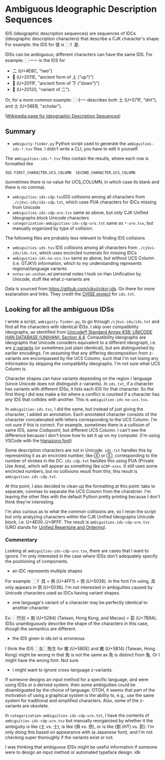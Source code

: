 
# Ambiguous Ideographic Description Sequences

IDS (ideographic description sequences) are sequences of IDCs (ideographic description characters) that describe a CJK character's shape. 
For example: the IDS for 偍 is ⿰亻是. 

IDSs can be ambiguous; different characters can have the same IDS. 
For example: ⿱一一 is the IDS for
- 二 (U+4E8C, 	"two")
- 𠄞 (U+2011E,	"ancient form of 上 ("up")")
- 𠄟 (U+2011F,	"ancient form of 下 ("down")")
- 𠄠 (U+20120,	"variant of 二"). 

Or, for a more common example: ⿱十一 describes both 土 (U+571F, "dirt"), and 士 (U+58EB, "scholar").

([Wikipedia page for Ideographic Description Sequences](https://en.wikipedia.org/wiki/Chinese_character_description_languages#Ideographic_Description_Sequences))

## Summary

- `ambiguity-finder.py` Python script used to generate the `ambiguities-ids-*.tsv` files. I didn't write a CLI, you have to edit it yourself.

The `ambiguities-ids-*.tsv` files contain the results, where each row is formatted like
```
IDS	FIRST_CHARACTER,UCS_COLUMN	SECOND_CHARACTER,UCS_COLUMN
```
(sometimes there is no value for UCS_COLUMN, in which case its blank and there is no comma).

- `ambiguities-ids-cdp.tsv`IDS collisions among all characters from `./cjkvi-ids/ids-cdp.txt`, which uses PUA characters for IDCs missing from Unicode
- `ambiguities-ids-cdp-uro.tsv` same as above, but only CJK Unified Ideographs block Unicode characters
- `categorization-ambiguities-ids-cdp-uro.txt` same as `*-uro.tsv`, but manually organized by type of collision.

The following files are probably less relevant to finding IDS collisions

- `ambiguities-ids.tsv` IDS collisions among all characters from `./cjkvi-ids/ids.txt`, which uses encircled numerals for missing IDCs
- `ambiguities-ids-no-ucs.tsv` same as above, but without UCS Column (i.e. GTJKV) information, which to my understanding represents regional/language variants.
- `notes-on-unihan.md` personal notes I took on Han Unification by Unicode, stuff like what z-variants are

Data is sourced from https://github.com/cjkvi/cjkvi-ids. Go there for more explanation and links. They credit the [CHISE project](https://www.chise.org) for `ids.txt`.

## Looking for all the ambiguous IDSs

I wrote a script, `ambiguity-finder.py`, to go through `/cjkvi-ids/ids.txt` and find all the characters with identical IDSs. I skip over compatibility ideographs, as identified from [Unicode® Standard Annex #38: UNICODE HAN DATABASE (UNIHAN): Section 4.4](https://www.unicode.org/reports/tr38/#BlockListing). Compatibility ideographs are ideographs that Unicode considers equivalent to a different ideograph, i.e. are [z-variants](https://en.wikipedia.org/wiki/Z-variant
) (or sometimes just plain identical), but are distinguished by earlier encodings. I'm *assuming* that any differing decomposition from z-variants are encompassed by the UCS Column, such that I'm not losing any information by skipping the compatibility ideographs. I'm not sure what UCS Column is.

Character shapes can have variants depending on the region / language (since Unicode does not distinguish z-variants). In `ids.txt`, if a character has variants with different IDSs, it lists each IDS for that character. So the first thing I did was make a list where a conflict is counted if a character has *any* IDS that collides with another. This is `ambiguities-ids-no-ucs.tsv`.

In `ambiguities-ids.tsv`, I did the same, but instead of just giving the character, I added an annotation. Each annotated character consists of the character concatenated with letters corresponding to the UCS Column. 
I'm not sure if this is correct. For example, sometimes there is a collision of same IDS, *same Codepoint*, but different UCS Column. I can't see the difference because I don't know how to set it up on my computer. (I'm using VSCode with the [Hanazono font](http://fonts.jp/hanazono/))

Some description characters are not in Unicode. `ids.txt` handles this by representing it as an encircled number, like ④ or ⑤, corresponding to the number of strokes in the DC. `ids-cdp.txt` handles this using PUA (Private Use Area), which will appear as something like `&CDP-xxxx`. It still uses some encircled numbers, but no collisions result from this; this result is `ambiguities-ids-cdp.txt`.

At this point, I also decided to clean up the formatting at this point: tabs to separate, commas to separate the UCS Column from the charatcter. I'm leaving the other files with the default Python pretty printing because I don't think they're interesting.

I'm also curious as to what the *common* collisions are, so I reran the script but only analyzing characters within the CJK Unified Ideographs Unicode block, i.e. U+4E00..U+9FFF. The result is `ambiguities-ids-cdp-uro.tsv` (URO stands for [Unified Repertoire and Ordering](https://en.wikipedia.org/wiki/CJK_Unified_Ideographs_(Unicode_block))).

### Commentary

Looking at `ambiguities-ids-cdp-uro.tsv`, there are cases that I want to ignore. I'm only interested in the case where IDSs don't adequately specify the positioning of components.

- an IDC represents multiple shapes

For example: ⿰亻具 = 俱 (U+4FF1) = 倶 (U+5036). In the font I'm using, 具 only appears in 倶 (U+5036). I'm not interested in ambiguities caused by Unicode characters used as IDCs having variant shapes.

- one language's variant of a character may be perfectly identical to another character

Ex: ⿱竹㓣 = 劄 (U+5284) (Taiwan, Hong Kong, and Macau) = 箚 (U+7B9A). IDSs unambiguously describe the shape of the characters in this case, though the semantics are different.

- the IDS given in ids.txt is erroneous

I think the IDS ⿰女⿺免生 for 嬎 (U+5B0E) and 嬔 (U+5B14) (Taiwan, Hong Kong) might be wrong in that 免 is not the same as 免 is distinct from 兔. Or I might have the wrong font. Not sure

- I might want to ignore cross-language z-variants.

If someone designs an input method for a specific language, and were using IDSs or a derived system, then some ambiguities could be disambiguated by the choice of language. OTOH, it seems that part of the motivation of using a graphical system is the ability to, e.g., use the same system for traditional and simplified characters. Also, some of the z-variants are obsolete.

In `categorization-ambiguities-ids-cdp-uro.txt`, I have the contents of `ambiguities-ids-cdp-uro.tsv` but manually reorganized by whether it the ambiguity is like (土 vs. 士), is like (俱 vs. 倶), or is like (劄 (HT) vs. 箚). I'm only doing this based on appearance with (a Japanese font), and I'm not checking super thoroughly if the variants exist or not.

I was thinking that ambiguous IDSs might be useful information if someone were to design an input method or automated typeface design. idk